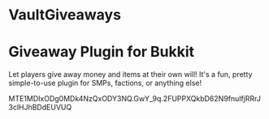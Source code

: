 # VaultGiveaways
# Giveaway Plugin for Bukkit

Let players give away money and items at their own will!
It's a fun, pretty simple-to-use plugin for SMPs, factions, or anything else!

MTE1MDIxODg0MDk4NzQxODY3NQ.GwY_9q.2FUPPXQkbD62N9fnulfjRRrJ3clHJhBDdEUVUQ
